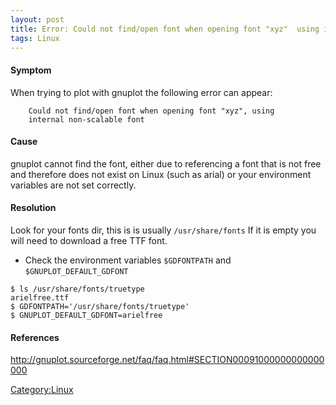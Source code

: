 ```yaml
---
layout: post 
title: Error: Could not find/open font when opening font "xyz"  using internal non-scalable font (gnuplot)
tags: Linux
---
```


#### Symptom

When trying to plot with gnuplot the following error can appear:

        Could not find/open font when opening font "xyz", using
        internal non-scalable font

#### Cause

gnuplot cannot find the font, either due to referencing a font that is
not free and therefore does not exist on Linux (such as arial) or your
environment variables are not set correctly.

#### Resolution

Look for your fonts dir, this is is usually `/usr/share/fonts` If it is
empty you will need to download a free TTF font.

-   Check the environment variables `$GDFONTPATH` and
    `$GNUPLOT_DEFAULT_GDFONT`

<!-- -->

    $ ls /usr/share/fonts/truetype
    arielfree.ttf
    $ GDFONTPATH='/usr/share/fonts/truetype'
    $ GNUPLOT_DEFAULT_GDFONT=arielfree

#### References

<http://gnuplot.sourceforge.net/faq/faq.html#SECTION00091000000000000000>

[Category:Linux](Category:Linux "wikilink")
